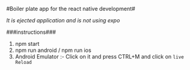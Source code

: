 #Boiler plate app for the react native development# 

*It is ejected application and is not using expo* 


###instructions### 
1. npm start
2. npm run android / npm run ios 
3. Android Emulator :- Click on it and press CTRL+M and click on ```live Reload```

